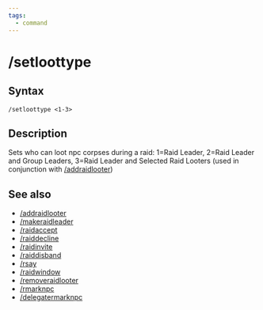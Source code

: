 ```yaml
---
tags:
  - command
---
```


# /setloottype

## Syntax

<!--cmd-syntax-start-->
```eqcommand
/setloottype <1-3>
```
<!--cmd-syntax-end-->

## Description

<!--cmd-desc-start-->
Sets who can loot npc corpses during a raid: 1=Raid Leader, 2=Raid Leader and Group Leaders, 3=Raid Leader and Selected Raid Looters (used in conjunction with [/addraidlooter](cmd-addraidlooter.md))
<!--cmd-desc-end-->

## See also

- [/addraidlooter](cmd-addraidlooter.md)
- [/makeraidleader](cmd-makeraidleader.md)
- [/raidaccept](cmd-raidaccept.md)
- [/raiddecline](cmd-raiddecline.md)
- [/raidinvite](cmd-raidinvite.md)
- [/raiddisband](cmd-raiddisband.md)
- [/rsay](cmd-rsay.md)
- [/raidwindow](cmd-raidwindow.md)
- [/removeraidlooter](cmd-removeraidlooter.md)
- [/rmarknpc](cmd-rmarknpc.md)
- [/delegatermarknpc](cmd-delegatermarknpc.md)